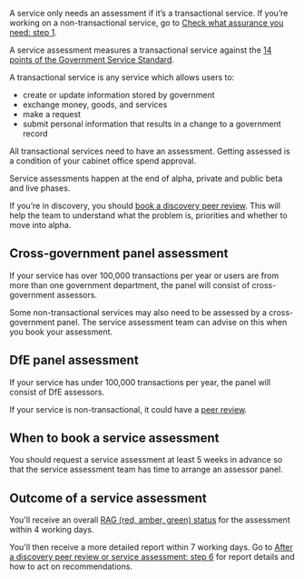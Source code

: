 A service only needs an assessment if it’s a transactional service. If you’re working on a non-transactional service, go to [Check what assurance you need: step 1](/service-assurance/check-what-assurance-you-need-for-you-service). 

A service assessment measures a transactional service against the [14 points of the Government Service Standard](/service-standard). 

A transactional service is any service which allows users to: 

- create or update information stored by government 
- exchange money, goods, and services 
- make a request 
- submit personal information that results in a change to a government record 

All transactional services need to have an assessment. Getting assessed is a condition of your cabinet office spend approval. 

Service assessments happen at the end of alpha, private and public beta and live phases. 

If you’re in discovery, you should [book a discovery peer review](/service-assurance/discovery-peer-review). This will help the team to understand what the problem is, priorities and whether to move into alpha.

## Cross-government panel assessment 

If your service has over 100,000 transactions per year or users are from more than one government department, the panel will consist of cross-government assessors.

Some non-transactional services may also need to be assessed by a cross-government panel. The service assessment team can advise on this when you book your assessment.



## DfE panel assessment 

If your service has under 100,000 transactions per year, the panel will consist of DfE assessors. 

If your service is non-transactional, it could have a [peer review](/service-assurance/alpha-beta-peer-reviews).  

## When to book a service assessment 

You should request a service assessment at least 5 weeks in advance so that the service assessment team has time to arrange an assessor panel. 

## Outcome of a service assessment 

You'll receive an overall [RAG (red, amber, green) status](/service-assurance/complete-assessment-report/#give-the-service-a-rag-rating-for-each-service-standard) for the assessment within 4 working days.

You'll then receive a more detailed report within 7 working days. Go to [After a discovery peer review or service assessment: step 6](/service-assurance/recieve-assessment-report) for report details and how to act on recommendations. 

